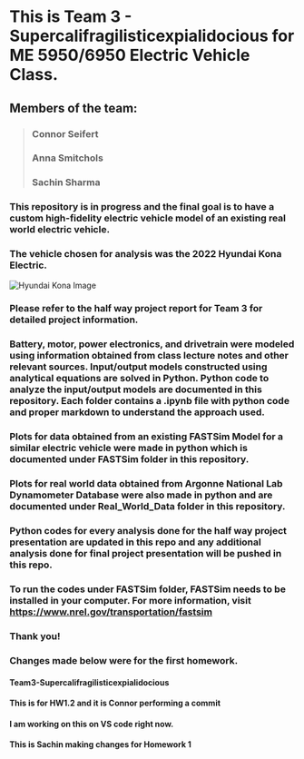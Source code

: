 
# This is Team 3 - Supercalifragilisticexpialidocious for ME 5950/6950 Electric Vehicle Class.

## Members of the team:
> ### Connor Seifert
> ### Anna Smitchols
> ### Sachin Sharma

### This repository is in progress and the final goal is to have a custom high-fidelity electric vehicle model of an existing real world electric vehicle.

### The vehicle chosen for analysis was the 2022 Hyundai Kona Electric. 
![Hyundai Kona Image](https://carsguide-res.cloudinary.com/image/upload/f_auto,fl_lossy,q_auto,t_cg_hero_large/v1/editorial/2022-Hyundai-Kona-Electric-Highlander-SUV-blue-1001x565-1.jpg)

### Please refer to the half way project report for Team 3 for detailed project information.

### Battery, motor, power electronics, and drivetrain were modeled using information obtained from class lecture notes and other relevant sources. Input/output models constructed using analytical equations are solved in Python. Python code to analyze the input/output models are documented in this repository. Each folder contains a .ipynb file with python code and proper markdown to understand the approach used. 

### Plots for data obtained from an existing FASTSim Model for a similar electric vehicle were made in python which is documented under FASTSim folder in this repository.

### Plots for real world data obtained from Argonne National Lab Dynamometer Database were also made in python and are documented under Real_World_Data folder in this repository. 

### Python codes for every analysis done for the half way project presentation are updated in this repo and any additional analysis done for final project presentation will be pushed in this repo. 

### To run the codes under FASTSim folder, FASTSim needs to be installed in your computer. For more information, visit https://www.nrel.gov/transportation/fastsim

### Thank you!

### Changes made below were for the first homework.
#### Team3-Supercalifragilisticexpialidocious
#### This is for HW1.2 and it is Connor performing a commit

#### I am working on this on VS code right now.

#### This is Sachin making changes for Homework 1
